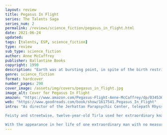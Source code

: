 ```yaml
---
layout: review
title: Pegasus In Flight
series: The Talents Saga
series_num: 2
permalink: /reviews/science_fiction/pegasus_in_flight.html
date: 2021-06-24
updated: 
tags: [talents, ESP, science_fiction]
type: review
sub_type: science_fiction
author: Anne McCaffrey
publisher: Ballantine Books
copyright: 1990
description: "Earth was at bursting point, in spite of the birth restrictions of only one child to each couple. Extra children existed in a sub-cultured world or were rounded up into slavery. The only hope was the space platform -- the jumping-off point for the colonization of other worlds. But more Talents were needed to build and operate those platforms.Rhyssa Owen was the one responsible, both for finding Talents and training them. And when she felt the first encroachment of a mind reaching out to her, she knew it was exceptional -- a fourteen-year-old boy with incredibly powerful kinetic ability. And in the seamy underworld of near-criminal children was another brilliant mind in danger from a ruthless group of child kidnappers.Rhyssa knew she had to find the two children and train them for the survival of earth."
genre: science_fiction
format: hardcover
number_pages: 290
cover_image: /assets/img/covers/pegasus_in_flight.jpg
image_alt: Cover for Pegasus In Flight
amazon: "https://www.amazon.com/Pegasus-Flight-Anne-McCaffrey/dp/0345368967/ref=tmm_hrd_swatch_0"
web: "https://www.goodreads.com/book/show/1617541.Pegasus_In_Flight"
intro: "As director of the Jerhattan Parapsychic Center, telepath Rhyssa Owen coordinated the job assignments for psychically gifted Talents. And though she had her hands full dealing with the unreasonable demand for kinetics to work on the space platform that would be humankind's stepping-stone to the stars, she was always ready to welcome new Talents to the Center.

Feisty and streetwise, twelve-year-old Tirla used her extraordinary knack for languages to eke out a living in the Linear developments, where the poor struggled to make ends meet and children were conscripted or sold into menial work programs. Young Peter, paralyzed in a freak accident, hoped someday to get into space where zero gravity would enable him to function more easily. Both desperately needed help only other Talents could provide.

With the appearance in her life of one extraordinary man with no measurable Talent at all, Rhyssa suddenly found herself questioning everything she thought she knew about her people. And when two Talented children were discovered to have some very unusual -- and unexpected -- abilities, she realized that she would have to reassess the potential of all Talentkind..."
---
```



